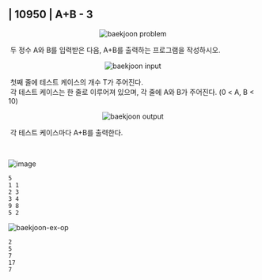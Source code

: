 ## | 10950 | A+B - 3

<p align="center">
  <img src="https://user-images.githubusercontent.com/76546167/145960503-58714af7-c6cd-4a89-8064-fdc213a0e744.PNG" 
alt="baekjoon problem" /></p>

&nbsp;두 정수 A와 B를 입력받은 다음, A+B를 출력하는 프로그램을 작성하시오.

<p align="center">
  <img src="https://user-images.githubusercontent.com/76546167/145960554-2792a951-dc7d-42bd-bc0a-d9ccf7891a97.PNG" 
alt="baekjoon input" /></p>

&nbsp;첫째 줄에 테스트 케이스의 개수 T가 주어진다.</br>
&nbsp;각 테스트 케이스는 한 줄로 이루어져 있으며, 각 줄에 A와 B가 주어진다. (0 < A, B < 10)

<p align="center">
  <img src="https://user-images.githubusercontent.com/76546167/145960716-4c6c1514-9ad7-4e80-8083-954118b9f689.PNG" 
alt="baekjoon output" /></p>

&nbsp;각 테스트 케이스마다 A+B를 출력한다.

</br>

![image](https://user-images.githubusercontent.com/76546167/145961090-b47d9b82-39d2-46f2-bc69-4ad4858b1704.png)

```
5
1 1
2 3
3 4
9 8
5 2
```

![baekjoon-ex-op](https://user-images.githubusercontent.com/76546167/145961616-3b9d8b2d-2027-4834-bbaf-62792f46d203.PNG)

```
2
5
7
17
7
```
